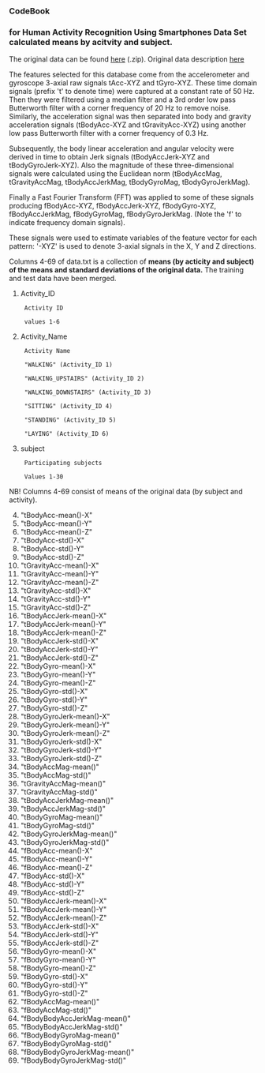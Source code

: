 ### CodeBook 
### for Human Activity Recognition Using Smartphones Data Set calculated means by acitvity and subject.
The original data can be found [here](https://d396qusza40orc.cloudfront.net/getdata%2Fprojectfiles%2FUCI%20HAR%20Dataset.zip) (.zip). Original data description [here](http://archive.ics.uci.edu/ml/datasets/Human+Activity+Recognition+Using+Smartphones)

The features selected for this database come from the accelerometer and gyroscope 3-axial raw signals tAcc-XYZ and tGyro-XYZ. These time domain signals (prefix 't' to denote time) were captured at a constant rate of 50 Hz. Then they were filtered using a median filter and a 3rd order low pass Butterworth filter with a corner frequency of 20 Hz to remove noise. Similarly, the acceleration signal was then separated into body and gravity acceleration signals (tBodyAcc-XYZ and tGravityAcc-XYZ) using another low pass Butterworth filter with a corner frequency of 0.3 Hz. 

Subsequently, the body linear acceleration and angular velocity were derived in time to obtain Jerk signals (tBodyAccJerk-XYZ and tBodyGyroJerk-XYZ). Also the magnitude of these three-dimensional signals were calculated using the Euclidean norm (tBodyAccMag, tGravityAccMag, tBodyAccJerkMag, tBodyGyroMag, tBodyGyroJerkMag). 

Finally a Fast Fourier Transform (FFT) was applied to some of these signals producing fBodyAcc-XYZ, fBodyAccJerk-XYZ, fBodyGyro-XYZ, fBodyAccJerkMag, fBodyGyroMag, fBodyGyroJerkMag. (Note the 'f' to indicate frequency domain signals). 

These signals were used to estimate variables of the feature vector for each pattern: '-XYZ' is used to denote 3-axial signals in the X, Y and Z directions.

Columns 4-69 of data.txt is a collection of **means (by acticity and subject) of the means and standard deviations of the original data.** The training and test data have been merged.


1. Activity_ID

        Activity ID
        
        values 1-6 

2. Activity_Name

        Activity Name

        "WALKING" (Activity_ID 1)

        "WALKING_UPSTAIRS" (Activity_ID 2)

        "WALKING_DOWNSTAIRS" (Activity_ID 3)

        "SITTING" (Activity_ID 4)

        "STANDING" (Activity_ID 5)

        "LAYING" (Activity_ID 6)
3. subject

        Participating subjects
        
        Values 1-30

NB! Columns 4-69 consist of means of the original data (by subject and activity).
        
4.  "tBodyAcc-mean()-X"
5.  "tBodyAcc-mean()-Y"    
6.  "tBodyAcc-mean()-Z"
7.  "tBodyAcc-std()-X"
8.  "tBodyAcc-std()-Y"
9.  "tBodyAcc-std()-Z"
10.  "tGravityAcc-mean()-X"
11.  "tGravityAcc-mean()-Y"
12.  "tGravityAcc-mean()-Z"
13.  "tGravityAcc-std()-X"
14.  "tGravityAcc-std()-Y"
15.  "tGravityAcc-std()-Z"
16.   "tBodyAccJerk-mean()-X"
17.   "tBodyAccJerk-mean()-Y"
18.   "tBodyAccJerk-mean()-Z"
19.   "tBodyAccJerk-std()-X"
20.   "tBodyAccJerk-std()-Y"
21.   "tBodyAccJerk-std()-Z"
22.   "tBodyGyro-mean()-X"
23.   "tBodyGyro-mean()-Y"
24.   "tBodyGyro-mean()-Z"
25.   "tBodyGyro-std()-X"
26.   "tBodyGyro-std()-Y"
27.   "tBodyGyro-std()-Z"
28.   "tBodyGyroJerk-mean()-X"
29.   "tBodyGyroJerk-mean()-Y"
30.   "tBodyGyroJerk-mean()-Z"
31.   "tBodyGyroJerk-std()-X"
32.   "tBodyGyroJerk-std()-Y"
33.   "tBodyGyroJerk-std()-Z"
34.   "tBodyAccMag-mean()"
35.   "tBodyAccMag-std()"
36.   "tGravityAccMag-mean()"
37.   "tGravityAccMag-std()"
38.   "tBodyAccJerkMag-mean()"
39.   "tBodyAccJerkMag-std()"
40.   "tBodyGyroMag-mean()"
41.   "tBodyGyroMag-std()"
42.   "tBodyGyroJerkMag-mean()"
43.   "tBodyGyroJerkMag-std()"
44.   "fBodyAcc-mean()-X"
45.   "fBodyAcc-mean()-Y"
46.   "fBodyAcc-mean()-Z"
47.   "fBodyAcc-std()-X"
48.   "fBodyAcc-std()-Y"
49.   "fBodyAcc-std()-Z"
50.   "fBodyAccJerk-mean()-X"
51.   "fBodyAccJerk-mean()-Y"
52.   "fBodyAccJerk-mean()-Z"
53.   "fBodyAccJerk-std()-X"
54.   "fBodyAccJerk-std()-Y"
55.   "fBodyAccJerk-std()-Z"
56.   "fBodyGyro-mean()-X"
57.   "fBodyGyro-mean()-Y"
58.   "fBodyGyro-mean()-Z"
59.   "fBodyGyro-std()-X"
60.   "fBodyGyro-std()-Y"
61.   "fBodyGyro-std()-Z"
62.   "fBodyAccMag-mean()"
63.   "fBodyAccMag-std()"
64.   "fBodyBodyAccJerkMag-mean()"
65.   "fBodyBodyAccJerkMag-std()"
66.   "fBodyBodyGyroMag-mean()"
67.   "fBodyBodyGyroMag-std()"
68.   "fBodyBodyGyroJerkMag-mean()"
69.   "fBodyBodyGyroJerkMag-std()"  
